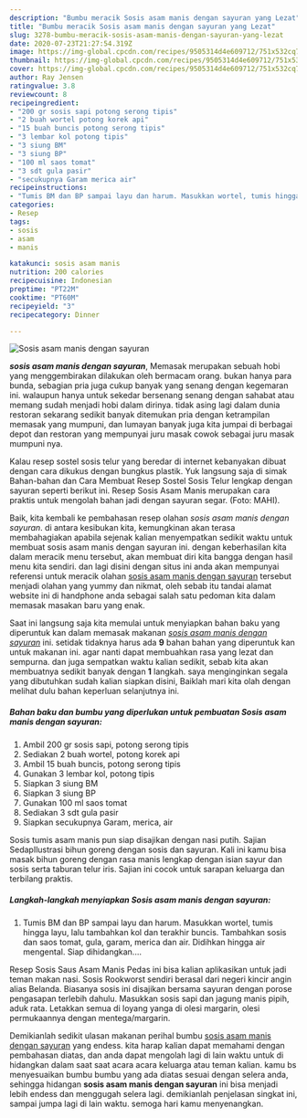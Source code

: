 ```yaml
---
description: "Bumbu meracik Sosis asam manis dengan sayuran yang Lezat"
title: "Bumbu meracik Sosis asam manis dengan sayuran yang Lezat"
slug: 3278-bumbu-meracik-sosis-asam-manis-dengan-sayuran-yang-lezat
date: 2020-07-23T21:27:54.319Z
image: https://img-global.cpcdn.com/recipes/9505314d4e609712/751x532cq70/sosis-asam-manis-dengan-sayuran-foto-resep-utama.jpg
thumbnail: https://img-global.cpcdn.com/recipes/9505314d4e609712/751x532cq70/sosis-asam-manis-dengan-sayuran-foto-resep-utama.jpg
cover: https://img-global.cpcdn.com/recipes/9505314d4e609712/751x532cq70/sosis-asam-manis-dengan-sayuran-foto-resep-utama.jpg
author: Ray Jensen
ratingvalue: 3.8
reviewcount: 8
recipeingredient:
- "200 gr sosis sapi potong serong tipis"
- "2 buah wortel potong korek api"
- "15 buah buncis potong serong tipis"
- "3 lembar kol potong tipis"
- "3 siung BM"
- "3 siung BP"
- "100 ml saos tomat"
- "3 sdt gula pasir"
- "secukupnya Garam merica air"
recipeinstructions:
- "Tumis BM dan BP sampai layu dan harum. Masukkan wortel, tumis hingga layu, lalu tambahkan kol dan terakhir buncis. Tambahkan sosis dan saos tomat, gula, garam, merica dan air. Didihkan hingga air mengental. Siap dihidangkan...."
categories:
- Resep
tags:
- sosis
- asam
- manis

katakunci: sosis asam manis 
nutrition: 200 calories
recipecuisine: Indonesian
preptime: "PT22M"
cooktime: "PT60M"
recipeyield: "3"
recipecategory: Dinner

---
```



![Sosis asam manis dengan sayuran](https://img-global.cpcdn.com/recipes/9505314d4e609712/751x532cq70/sosis-asam-manis-dengan-sayuran-foto-resep-utama.jpg)

<b><i>sosis asam manis dengan sayuran</i></b>, Memasak merupakan sebuah hobi yang menggembirakan dilakukan oleh bermacam orang. bukan hanya para bunda, sebagian pria juga cukup banyak yang senang dengan kegemaran ini. walaupun hanya untuk sekedar bersenang senang dengan sahabat atau memang sudah menjadi hobi dalam dirinya. tidak asing lagi dalam dunia restoran sekarang sedikit banyak ditemukan pria dengan ketrampilan memasak yang mumpuni, dan lumayan banyak juga kita jumpai di berbagai depot dan restoran yang mempunyai juru masak cowok sebagai juru masak mumpuni nya.

Kalau resep sostel sosis telur yang beredar di internet kebanyakan dibuat dengan cara dikukus dengan bungkus plastik. Yuk langsung saja di simak Bahan-bahan dan Cara Membuat Resep Sostel Sosis Telur lengkap dengan sayuran seperti berikut ini. Resep Sosis Asam Manis merupakan cara praktis untuk mengolah bahan jadi dengan sayuran segar. (Foto: MAHI).

Baik, kita kembali ke pembahasan resep olahan <i>sosis asam manis dengan sayuran</i>. di antara kesibukan kita, kemungkinan akan terasa membahagiakan apabila sejenak kalian menyempatkan sedikit waktu untuk membuat sosis asam manis dengan sayuran ini. dengan keberhasilan kita dalam meracik menu tersebut, akan membuat diri kita bangga dengan hasil menu kita sendiri. dan lagi disini dengan situs ini anda akan mempunyai referensi untuk meracik olahan <u>sosis asam manis dengan sayuran</u> tersebut menjadi olahan yang yummy dan nikmat, oleh sebab itu tandai alamat website ini di handphone anda sebagai salah satu pedoman kita dalam memasak masakan baru yang enak.


Saat ini langsung saja kita memulai untuk menyiapkan bahan baku yang diperuntuk kan dalam memasak makanan <u><i>sosis asam manis dengan sayuran</i></u> ini. setidak tidaknya harus ada <b>9</b> bahan bahan yang diperuntuk kan untuk makanan ini. agar nanti dapat membuahkan rasa yang lezat dan sempurna. dan juga sempatkan waktu kalian sedikit, sebab kita akan membuatnya sedikit banyak dengan <b>1</b> langkah. saya menginginkan segala yang dibutuhkan sudah kalian siapkan disini, Baiklah mari kita olah dengan melihat dulu bahan keperluan selanjutnya ini.

<!--inarticleads1-->

##### Bahan baku dan bumbu yang diperlukan untuk pembuatan Sosis asam manis dengan sayuran:

1. Ambil 200 gr sosis sapi, potong serong tipis
1. Sediakan 2 buah wortel, potong korek api
1. Ambil 15 buah buncis, potong serong tipis
1. Gunakan 3 lembar kol, potong tipis
1. Siapkan 3 siung BM
1. Siapkan 3 siung BP
1. Gunakan 100 ml saos tomat
1. Sediakan 3 sdt gula pasir
1. Siapkan secukupnya Garam, merica, air


Sosis tumis asam manis pun siap disajikan dengan nasi putih. Sajian SedapIlustrasi bihun goreng dengan sosis dan sayuran. Kali ini kamu bisa masak bihun goreng dengan rasa manis lengkap dengan isian sayur dan sosis serta taburan telur iris. Sajian ini cocok untuk sarapan keluarga dan terbilang praktis. 

<!--inarticleads2-->

##### Langkah-langkah menyiapkan Sosis asam manis dengan sayuran:

1. Tumis BM dan BP sampai layu dan harum. Masukkan wortel, tumis hingga layu, lalu tambahkan kol dan terakhir buncis. Tambahkan sosis dan saos tomat, gula, garam, merica dan air. Didihkan hingga air mengental. Siap dihidangkan....


Resep Sosis Saus Asam Manis Pedas ini bisa kalian aplikasikan untuk jadi teman makan nasi. Sosis Rookworst sendiri berasal dari negeri kincir angin alias Belanda. Biasanya sosis ini disajikan bersama sayuran dengan porose pengasapan terlebih dahulu. Masukkan sosis sapi dan jagung manis pipih, aduk rata. Letakkan semua di loyang yanga di olesi margarin, olesi permukaannya dengan mentega/margarin. 

Demikianlah sedikit ulasan makanan perihal bumbu <u>sosis asam manis dengan sayuran</u> yang endess. kita harap kalian dapat memahami dengan pembahasan diatas, dan anda dapat mengolah lagi di lain waktu untuk di hidangkan dalam saat saat acara acara keluarga atau teman kalian. kamu bs menyesuaikan bumbu bumbu yang ada diatas sesuai dengan selera anda, sehingga hidangan <b>sosis asam manis dengan sayuran</b> ini bisa menjadi lebih endess dan menggugah selera lagi. demikianlah penjelasan singkat ini, sampai jumpa lagi di lain waktu. semoga hari kamu menyenangkan.
